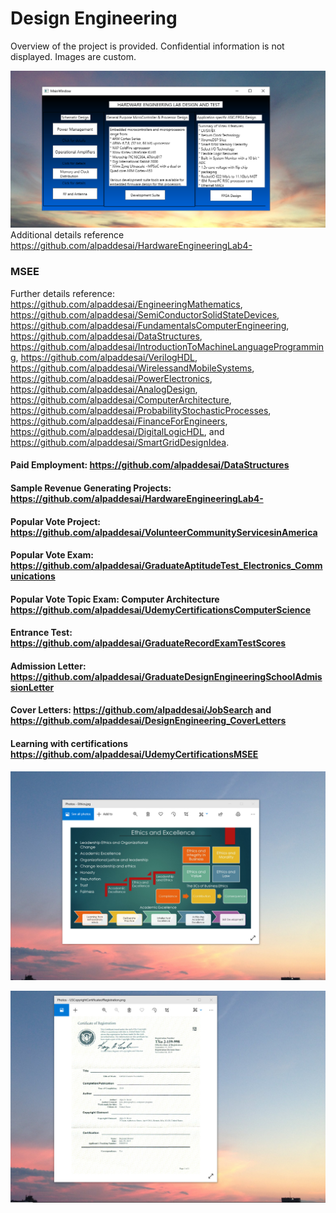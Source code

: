 # Design Engineering

Overview of the project is provided. Confidential information is not displayed. Images are custom.

![image](HWlab.png)
Additional details reference https://github.com/alpaddesai/HardwareEngineeringLab4-

### MSEE
Further details reference: https://github.com/alpaddesai/EngineeringMathematics,  https://github.com/alpaddesai/SemiConductorSolidStateDevices,   https://github.com/alpaddesai/FundamentalsComputerEngineering, https://github.com/alpaddesai/DataStructures, https://github.com/alpaddesai/IntroductionToMachineLanguageProgramming, https://github.com/alpaddesai/VerilogHDL,  https://github.com/alpaddesai/WirelessandMobileSystems, https://github.com/alpaddesai/PowerElectronics, https://github.com/alpaddesai/AnalogDesign,   https://github.com/alpaddesai/ComputerArchitecture,    https://github.com/alpaddesai/ProbabilityStochasticProcesses, https://github.com/alpaddesai/FinanceForEngineers, https://github.com/alpaddesai/DigitalLogicHDL, and https://github.com/alpaddesai/SmartGridDesignIdea.

#### Paid Employment: https://github.com/alpaddesai/DataStructures
#### Sample Revenue Generating Projects: https://github.com/alpaddesai/HardwareEngineeringLab4- 
#### Popular Vote Project:  https://github.com/alpaddesai/VolunteerCommunityServicesinAmerica
#### Popular Vote Exam: https://github.com/alpaddesai/GraduateAptitudeTest_Electronics_Communications 
#### Popular Vote Topic Exam: Computer Architecture  https://github.com/alpaddesai/UdemyCertificationsComputerScience
#### Entrance Test: https://github.com/alpaddesai/GraduateRecordExamTestScores 
#### Admission Letter: https://github.com/alpaddesai/GraduateDesignEngineeringSchoolAdmissionLetter
#### Cover Letters: https://github.com/alpaddesai/JobSearch and https://github.com/alpaddesai/DesignEngineering_CoverLetters
#### Learning with certifications https://github.com/alpaddesai/UdemyCertificationsMSEE

![image](EthicsandExcellence.png)

![image](USCopyrightCertificate.png)
